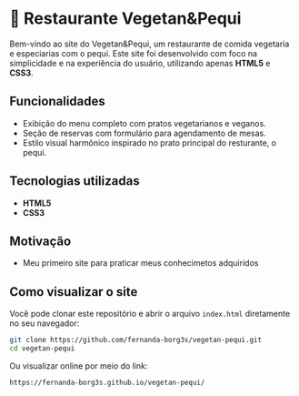 # 🌿 Restaurante Vegetan&Pequi

Bem-vindo ao site do Vegetan&Pequi, um restaurante de comida vegetaria e especiarias com o pequi. Este site foi desenvolvido com foco na simplicidade e na experiência do usuário, utilizando apenas **HTML5** e **CSS3**.

## Funcionalidades

- Exibição do menu completo com pratos vegetarianos e veganos.
- Seção de reservas com formulário para agendamento de mesas.
- Estilo visual harmônico inspirado no prato principal do resturante, o pequi.

## Tecnologias utilizadas

- **HTML5**  
- **CSS3**

## Motivação

- Meu primeiro site para praticar meus conhecimetos adquiridos

## Como visualizar o site

Você pode clonar este repositório e abrir o arquivo `index.html` diretamente no seu navegador:

```bash
git clone https://github.com/fernanda-borg3s/vegetan-pequi.git
cd vegetan-pequi
```
Ou visualizar online por meio do link:
```bash
https://fernanda-borg3s.github.io/vegetan-pequi/
```
